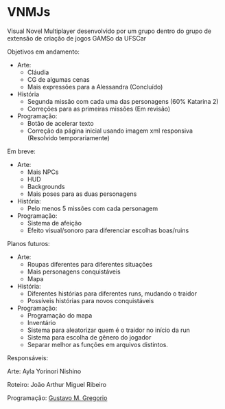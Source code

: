 # VNMJs

Visual Novel Multiplayer desenvolvido por um grupo dentro do grupo de extensão de criação de jogos GAMSo da UFSCar

Objetivos em andamento:

- Arte:
  - Cláudia
  - CG de algumas cenas
  - Mais expressões para a Alessandra (Concluído)
- História
  - Segunda missão com cada uma das personagens (60% Katarina 2)
  - Correções para as primeiras missões (Em revisão)
- Programação:
  - Botão de acelerar texto
  - Correção da página inicial usando imagem xml responsiva (Resolvido temporariamente)

Em breve:

- Arte:
  - Mais NPCs
  - HUD
  - Backgrounds
  - Mais poses para as duas personagens
- História:
  - Pelo menos 5 missões com cada personagem
- Programação:
  - Sistema de afeição
  - Efeito visual/sonoro para diferenciar escolhas boas/ruins

Planos futuros:

- Arte:
  - Roupas diferentes para diferentes situações
  - Mais personagens conquistáveis
  - Mapa
- História:
  - Diferentes histórias para diferentes runs, mudando o traidor
  - Possíveis histórias para novos conquistáveis
- Programação:
  - Programação do mapa
  - Inventário
  - Sistema para aleatorizar quem é o traidor no início da run
  - Sistema para escolha de gênero do jogador
  - Separar melhor as funções em arquivos distintos.

Responsáveis:

Arte: Ayla Yorinori Nishino

Roteiro: João Arthur Miguel Ribeiro

Programação: [Gustavo M. Gregorio](https://github.com/gustakowai)
